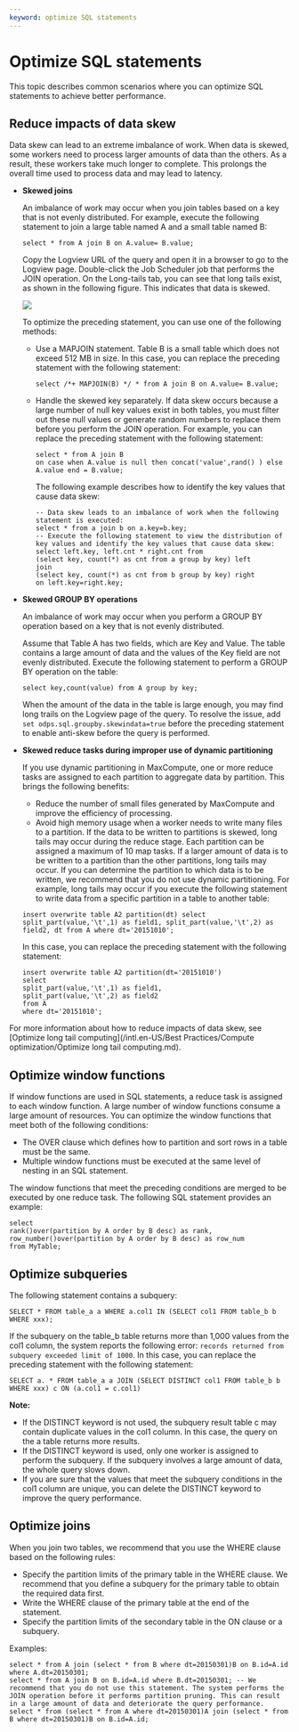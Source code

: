 ```yaml
---
keyword: optimize SQL statements
---
```


# Optimize SQL statements

This topic describes common scenarios where you can optimize SQL statements to achieve better performance.

## Reduce impacts of data skew

Data skew can lead to an extreme imbalance of work. When data is skewed, some workers need to process larger amounts of data than the others. As a result, these workers take much longer to complete. This prolongs the overall time used to process data and may lead to latency.

-   **Skewed joins**

    An imbalance of work may occur when you join tables based on a key that is not evenly distributed. For example, execute the following statement to join a large table named A and a small table named B:

    ```
    select * from A join B on A.value= B.value;
    ```

    Copy the Logview URL of the query and open it in a browser to go to the Logview page. Double-click the Job Scheduler job that performs the JOIN operation. On the Long-tails tab, you can see that long tails exist, as shown in the following figure. This indicates that data is skewed.

    ![](https://static-aliyun-doc.oss-cn-hangzhou.aliyuncs.com/assets/img/en-US/8511359951/p37045.png)

    To optimize the preceding statement, you can use one of the following methods:

    -   Use a MAPJOIN statement. Table B is a small table which does not exceed 512 MB in size. In this case, you can replace the preceding statement with the following statement:

        ```
        select /*+ MAPJOIN(B) */ * from A join B on A.value= B.value;
        ```

    -   Handle the skewed key separately. If data skew occurs because a large number of null key values exist in both tables, you must filter out these null values or generate random numbers to replace them before you perform the JOIN operation. For example, you can replace the preceding statement with the following statement:

        ```
        select * from A join B
        on case when A.value is null then concat('value',rand() ) else A.value end = B.value;
        ```

        The following example describes how to identify the key values that cause data skew:

        ```
        -- Data skew leads to an imbalance of work when the following statement is executed:
        select * from a join b on a.key=b.key;  
        -- Execute the following statement to view the distribution of key values and identify the key values that cause data skew:
        select left.key, left.cnt * right.cnt from 
        (select key, count(*) as cnt from a group by key) left 
        join
        (select key, count(*) as cnt from b group by key) right
        on left.key=right.key;
        ```

-   **Skewed GROUP BY operations**

    An imbalance of work may occur when you perform a GROUP BY operation based on a key that is not evenly distributed.

    Assume that Table A has two fields, which are Key and Value. The table contains a large amount of data and the values of the Key field are not evenly distributed. Execute the following statement to perform a GROUP BY operation on the table:

    ```
    select key,count(value) from A group by key;
    ```

    When the amount of the data in the table is large enough, you may find long trails on the Logview page of the query. To resolve the issue, add `set odps.sql.groupby.skewindata=true` before the preceding statement to enable anti-skew before the query is performed.

-   **Skewed reduce tasks during improper use of dynamic partitioning**

    If you use dynamic partitioning in MaxCompute, one or more reduce tasks are assigned to each partition to aggregate data by partition. This brings the following benefits:

    -   Reduce the number of small files generated by MaxCompute and improve the efficiency of processing.
    -   Avoid high memory usage when a worker needs to write many files to a partition.
    If the data to be written to partitions is skewed, long tails may occur during the reduce stage. Each partition can be assigned a maximum of 10 map tasks. If a larger amount of data is to be written to a partition than the other partitions, long tails may occur. If you can determine the partition to which data is to be written, we recommend that you do not use dynamic partitioning. For example, long tails may occur if you execute the following statement to write data from a specific partition in a table to another table:

    ```
    insert overwrite table A2 partition(dt) select split_part(value,'\t',1) as field1, split_part(value,'\t',2) as field2, dt from A where dt='20151010';
    ```

    In this case, you can replace the preceding statement with the following statement:

    ```
    insert overwrite table A2 partition(dt='20151010') 
    select
    split_part(value,'\t',1) as field1,
    split_part(value,'\t',2) as field2
    from A 
    where dt='20151010';
    ```


For more information about how to reduce impacts of data skew, see [Optimize long tail computing](/intl.en-US/Best Practices/Compute optimization/Optimize long tail computing.md).

## Optimize window functions

If window functions are used in SQL statements, a reduce task is assigned to each window function. A large number of window functions consume a large amount of resources. You can optimize the window functions that meet both of the following conditions:

-   The OVER clause which defines how to partition and sort rows in a table must be the same.
-   Multiple window functions must be executed at the same level of nesting in an SQL statement.

The window functions that meet the preceding conditions are merged to be executed by one reduce task. The following SQL statement provides an example:

```
select
rank()over(partition by A order by B desc) as rank,
row_number()over(partition by A order by B desc) as row_num
from MyTable;
```

## Optimize subqueries

The following statement contains a subquery:

```
SELECT * FROM table_a a WHERE a.col1 IN (SELECT col1 FROM table_b b WHERE xxx);
```

If the subquery on the table\_b table returns more than 1,000 values from the col1 column, the system reports the following error: `records returned from subquery exceeded limit of 1000`. In this case, you can replace the preceding statement with the following statement:

```
SELECT a. * FROM table_a a JOIN (SELECT DISTINCT col1 FROM table_b b WHERE xxx) c ON (a.col1 = c.col1)
```

**Note:**

-   If the DISTINCT keyword is not used, the subquery result table c may contain duplicate values in the col1 column. In this case, the query on the a table returns more results.
-   If the DISTINCT keyword is used, only one worker is assigned to perform the subquery. If the subquery involves a large amount of data, the whole query slows down.
-   If you are sure that the values that meet the subquery conditions in the col1 column are unique, you can delete the DISTINCT keyword to improve the query performance.

## Optimize joins

When you join two tables, we recommend that you use the WHERE clause based on the following rules:

-   Specify the partition limits of the primary table in the WHERE clause. We recommend that you define a subquery for the primary table to obtain the required data first.
-   Write the WHERE clause of the primary table at the end of the statement.
-   Specify the partition limits of the secondary table in the ON clause or a subquery.

Examples:

```
select * from A join (select * from B where dt=20150301)B on B.id=A.id where A.dt=20150301;
select * from A join B on B.id=A.id where B.dt=20150301; -- We recommend that you do not use this statement. The system performs the JOIN operation before it performs partition pruning. This can result in a large amount of data and deteriorate the query performance.
select * from (select * from A where dt=20150301)A join (select * from B where dt=20150301)B on B.id=A.id;
```

